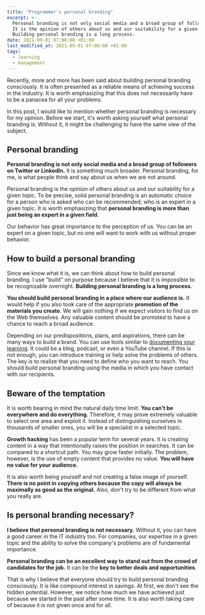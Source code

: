 ```yaml
---
title: "Programmer's personal branding"
excerpt: >-
  Personal branding is not only social media and a broad group of followers on Twitter or LinkedIn.
  It is the opinion of others about us and our suitability for a given topic.
  Building personal branding is a long process.
date: 2021-09-01 07:00:00 +01:00
last_modified_at: 2021-09-01 07:00:00 +01:00
tags:
  - learning
  - management
---
```


  Recently, more and more has been said about building personal branding consciously.
  It is often presented as a reliable means of achieving success in the industry.
  It is worth emphasizing that this does not necessarily have to be a panacea for all your problems.

  In this post, I would like to mention whether personal branding is necessary for my opinion.
  Before we start, it's worth asking yourself what personal branding is.
  Without it, it might be challenging to have the same view of the subject.

## Personal branding

  **Personal branding is not only social media and a broad group of followers on Twitter or LinkedIn.**
  It is something much broader.
  Personal branding, for me, is what people think and say about us when we are not around.

  Personal branding is the opinion of others about us and our suitability for a given topic.
  To be precise, solid personal branding is an automatic choice for a person who is asked who can be recommended; who is an expert in a given topic.
  It is worth emphasizing that **personal branding is more than just being an expert in a given field**.

  Our behavior has great importance to the perception of us.
  You can be an expert on a given topic, but no one will want to work with us without proper behavior.

## How to build a personal branding

  Since we know what it is, we can think about how to build personal branding.
  I use "build" on purpose because I believe that it is impossible to be recognizable overnight.
  **Building personal branding is a long process.**

  **You should build personal branding in a place where our audience is.**
  It would help if you also took care of the appropriate **promotion of the materials you create**.
  We will gain nothing if we expect visitors to find us on the Web themselves.
  Any valuable content should be promoted to have a chance to reach a broad audience.

  Depending on our predispositions, plans, and aspirations, there can be many ways to build a brand.
  You can use tools similar to [documenting your learning](<{% post_url 2021-04-07-document-your-learning %}>).
  It could be a blog, podcast, or even a YouTube channel.
  If this is not enough, you can introduce training or help solve the problems of others.
  The key is to realize that you need to define who you want to reach.
  You should build personal branding using the media in which you have contact with our recipients.

## Beware of the temptation

  It is worth bearing in mind the natural daily time limit.
  **You can't be everywhere and do everything.**
  Therefore, it may prove extremely valuable to select one area and exploit it.
  Instead of distinguishing ourselves in thousands of smaller ones, you will be a specialist in a selected topic.

  **Growth hacking** has been a popular term for several years.
  It is creating content in a way that intentionally raises the position in searches.
  It can be compared to a shortcut path.
  You may grow faster initially.
  The problem, however, is the use of empty content that provides no value.
  **You will have no value for your audience.**

  It is also worth being yourself and not creating a false image of yourself.
  **There is no point in copying others because the copy will always be maximally as good as the original.**
  Also, don't try to be different from what you really are.

## Is personal branding necessary?

  **I believe that personal branding is not necessary.**
  Without it, you can have a good career in the IT industry too.
  For companies, our expertise in a given topic and the ability to solve the company's problems are of fundamental importance.

  **Personal branding can be an excellent way to stand out from the crowd of candidates for the job.**
  It can be the **key to better deals and opportunities**.

  That is why I believe that everyone should try to build personal branding consciously.
  It is like compound interest in savings.
  At first, we don't see the hidden potential.
  However, we notice how much we have achieved just because we started in the past after some time.
  It is also worth taking care of because it is not given once and for all.
